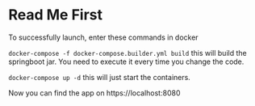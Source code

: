 # Read Me First
To successfully launch, enter these commands in docker

`docker-compose -f docker-compose.builder.yml build` this will build the springboot jar. You need to execute it every time you change the code.

`docker-compose up -d` this will just start the containers. 

Now you can find the app on https://localhost:8080


